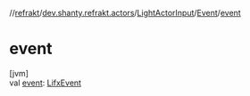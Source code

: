 //[refrakt](../../../../index.md)/[dev.shanty.refrakt.actors](../../index.md)/[LightActorInput](../index.md)/[Event](index.md)/[event](event.md)

# event

[jvm]\
val [event](event.md): [LifxEvent](../../../dev.shanty.refrakt.messages/-lifx-event/index.md)
